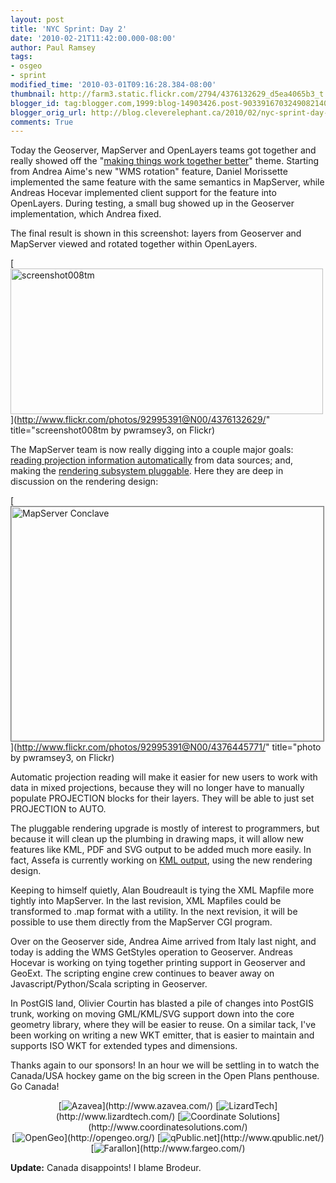 ```yaml
---
layout: post
title: 'NYC Sprint: Day 2'
date: '2010-02-21T11:42:00.000-08:00'
author: Paul Ramsey
tags:
- osgeo
- sprint
modified_time: '2010-03-01T09:16:28.384-08:00'
thumbnail: http://farm3.static.flickr.com/2794/4376132629_d5ea4065b3_t.jpg
blogger_id: tag:blogger.com,1999:blog-14903426.post-9033916703249082140
blogger_orig_url: http://blog.cleverelephant.ca/2010/02/nyc-sprint-day-2.html
comments: True
---
```


Today the Geoserver, MapServer and OpenLayers teams got together and really showed off the "[making things work together better](http://wiki.osgeo.org/wiki/New_York_Code_Sprint_2010_Agenda)" theme. Starting from Andrea Aime's new "WMS rotation" feature, Daniel Morissette implemented the same feature with the same semantics in MapServer, while Andreas Hocevar implemented client support for the feature into OpenLayers. During testing, a small bug showed up in the Geoserver implementation, which Andrea fixed. 

The final result is shown in this screenshot: layers from Geoserver and MapServer viewed and rotated together within OpenLayers.

[<img src="http://farm3.static.flickr.com/2794/4376132629_d5ea4065b3.jpg" width="500" height="233" alt="screenshot008tm" />](http://www.flickr.com/photos/92995391@N00/4376132629/" title="screenshot008tm by pwramsey3, on Flickr)

The MapServer team is now really digging into a couple major goals: [reading projection information automatically](http://mapserver.org/development/rfc/ms-rfc-37.html) from data sources; and, making the [rendering subsystem pluggable](http://trac.osgeo.org/mapserver/wiki/RenderingPluginStatus). Here they are deep in discussion on the rendering design:

[<img src="http://farm5.static.flickr.com/4044/4376445771_036bc5344a.jpg" width="500" height="375" alt="MapServer Conclave"  style="border: solid 1px #777;" />](http://www.flickr.com/photos/92995391@N00/4376445771/" title="photo by pwramsey3, on Flickr)

Automatic projection reading will make it easier for new users to work with data in mixed projections, because they will no longer have to manually populate PROJECTION blocks for their layers. They will be able to just set PROJECTION to AUTO.

The pluggable rendering upgrade is mostly of interest to programmers, but because it will clean up the plumbing in drawing maps, it will allow new features like KML, PDF and SVG output to be added much more easily. In fact, Assefa is currently working on [KML output](http://mapserver.org/development/rfc/ms-rfc-58.html), using the new rendering design.

Keeping to himself quietly, Alan Boudreault is tying the XML Mapfile more tightly into MapServer. In the last revision, XML Mapfiles could be transformed to .map format with a utility. In the next revision, it will be possible to use them directly from the MapServer CGI program.

Over on the Geoserver side, Andrea Aime arrived from Italy last night, and today is adding the WMS GetStyles operation to Geoserver. Andreas Hocevar is working on tying together printing support in Geoserver and GeoExt. The scripting engine crew continues to beaver away on Javascript/Python/Scala scripting in Geoserver.

In PostGIS land, Olivier Courtin has blasted a pile of changes into PostGIS trunk, working on moving GML/KML/SVG support down into the core geometry library, where they will be easier to reuse. On a similar tack, I've been working on writing a new WKT emitter, that is easier to maintain and supports ISO WKT for extended types and dimensions.

Thanks again to our sponsors! In an hour we will be settling in to watch the Canada/USA hockey game on the big screen in the Open Plans penthouse. Go Canada!

<div style="vertical-align:center; text-align:center;" >[<img src="http://farm5.static.flickr.com/4023/4398161023_8b37ecdd58_o.png" alt="Azavea" border="0" />](http://www.azavea.com/)  [<img src="http://farm5.static.flickr.com/4037/4363909195_a73ab7d789_o.jpg" alt="LizardTech" border="0"  />](http://www.lizardtech.com/) [<img src="http://farm5.static.flickr.com/4003/4364650774_9561cfe97a_o.jpg" alt="Coordinate Solutions" border="0" />](http://www.coordinatesolutions.com/) <br/>[<img src="http://farm5.static.flickr.com/4072/4364650828_9b0562e902_o.jpg" alt="OpenGeo" border="0"  />](http://opengeo.org/) [<img src="http://farm5.static.flickr.com/4012/4363909295_d1e4391317_o.jpg" alt="qPublic.net" border="0" />](http://www.qpublic.net/) [<img src="http://farm3.static.flickr.com/2690/4364650934_2305ed4739_o.jpg" alt="Farallon" border="0" />](http://www.fargeo.com/) </div>

**Update:** Canada disappoints! I blame Brodeur.

